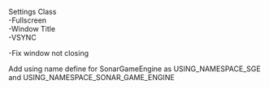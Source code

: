 Settings Class<br />
-Fullscreen <br />
-Window Title<br />
-VSYNC<br />



-Fix window not closing<br />



Add using name define for SonarGameEngine as USING_NAMESPACE_SGE and USING_NAMESPACE_SONAR_GAME_ENGINE<br />
